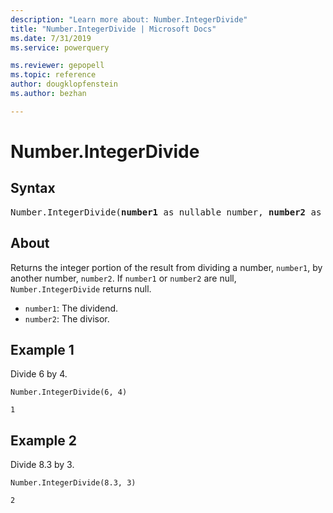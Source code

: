 ```yaml
---
description: "Learn more about: Number.IntegerDivide"
title: "Number.IntegerDivide | Microsoft Docs"
ms.date: 7/31/2019
ms.service: powerquery

ms.reviewer: gepopell
ms.topic: reference
author: dougklopfenstein
ms.author: bezhan

---
```

# Number.IntegerDivide

## Syntax

<pre>
Number.IntegerDivide(<b>number1</b> as nullable number, <b>number2</b> as nullable number, optional <b>precision</b> as nullable number) as nullable number 
</pre>
  
## About  
Returns the integer portion of the result from dividing a number, `number1`, by another number, `number2`. If `number1` or `number2` are null, `Number.IntegerDivide` returns null. <ul> <li><code>number1</code>: The dividend.</li> <li><code>number2</code>: The divisor.</li> </ul>

## Example 1
Divide 6 by 4.

```powerquery-m
Number.IntegerDivide(6, 4)
```

`1`

## Example 2
Divide 8.3 by 3.

```powerquery-m
Number.IntegerDivide(8.3, 3)
```

`2`
